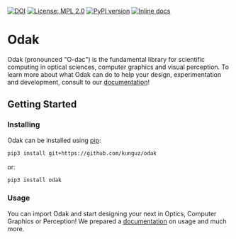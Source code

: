 [![DOI](https://zenodo.org/badge/3987171.svg)](https://zenodo.org/badge/latestdoi/3987171) 
[![License: MPL 2.0](https://img.shields.io/badge/License-MPL%202.0-brightgreen.svg)](https://opensource.org/licenses/MPL-2.0) 
[![PyPI version](https://badge.fury.io/py/odak.svg)](https://badge.fury.io/py/odak)
[![Inline docs](https://img.shields.io/readthedocs/odak)](https://kunguz.github.io/odak/)

# Odak
Odak (pronounced "O-dac") is the fundamental library for scientific computing in optical sciences, computer graphics and visual perception.
To learn more about what Odak can do to help your design, experimentation and development, consult to our [documentation](https://kunguz.github.io/odak/)!

## Getting Started

### Installing
Odak can be installed using [pip](https://pypi.org/project/pip):

```bash
pip3 install git+https://github.com/kunguz/odak
```

or:

```bash
pip3 install odak
```

### Usage
You can import Odak and start designing your next in Optics, Computer Graphics or Perception! 
We prepared a [documentation](https://kunguz.github.io/odak) on usage and much more.

